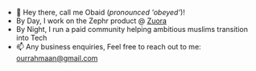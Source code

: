 - 👋 Hey there, call me Obaid (*pronounced 'obeyed'*)!
- By Day, I work on the Zephr product @ [Zuora](https://www.zuora.com/)
- By Night, I run a paid community helping ambitious muslims transition into Tech
- 📫 Any business enquiries, Feel free to reach out to me: ourrahmaan@gmail.com

<!---
ObaidUr-Rahmaan/ObaidUr-Rahmaan is a ✨ special ✨ repository because its `README.md` (this file) appears on your GitHub profile.
You can click the Preview link to take a look at your changes.
--->

